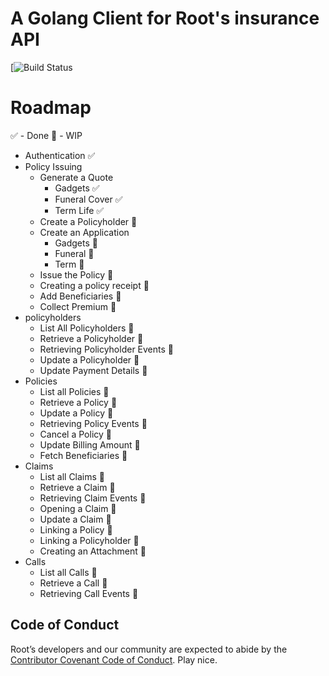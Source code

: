 # A Golang Client for Root's insurance API

[![Build Status](https://travis-ci.org/Krayons/root-insurance-go.svg?branch=master)

# Roadmap
✅ - Done  🚧 - WIP
  - Authentication ✅
  - Policy Issuing 
      - Generate a Quote
          - Gadgets ✅
          - Funeral Cover ✅
          - Term Life ✅
    - Create a Policyholder  🚧
    - Create an Application
      - Gadgets 🚧
      - Funeral 🚧
      - Term 🚧
    - Issue the Policy 🚧
    - Creating a policy receipt 🚧
    - Add Beneficiaries 🚧
    - Collect Premium 🚧
  - policyholders
    - List All Policyholders 🚧
    - Retrieve a Policyholder 🚧
    - Retrieving Policyholder Events 🚧
    - Update a Policyholder 🚧
    - Update Payment Details 🚧
  - Policies
    - List all Policies 🚧
    - Retrieve a Policy 🚧
    - Update a Policy 🚧
    - Retrieving Policy Events 🚧
    - Cancel a Policy 🚧
    - Update Billing Amount 🚧
    - Fetch Beneficiaries 🚧
  - Claims
    - List all Claims 🚧
    - Retrieve a Claim 🚧
    - Retrieving Claim Events 🚧
    - Opening a Claim 🚧
    - Update a Claim 🚧
    - Linking a Policy 🚧
    - Linking a Policyholder 🚧
    - Creating an Attachment 🚧
  - Calls
    - List all Calls 🚧
    - Retrieve a Call 🚧
    - Retrieving Call Events 🚧


## Code of Conduct
Root’s developers and our community are expected to abide by the [Contributor Covenant Code of Conduct](https://github.com/root-community/root-insurance-go/tree/master/CODE_OF_CONDUCT.md). Play nice.
